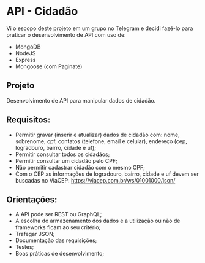 # API - Cidadão
Vi o escopo deste projeto em um grupo no Telegram e decidi fazê-lo para praticar o desenvolvimento de API com uso de:
* MongoDB
* NodeJS
* Express
* Mongoose (com Paginate)

## Projeto
Desenvolvimento de API para manipular dados de cidadão.

## Requisitos:
* Permitir gravar (inserir e atualizar) dados de cidadão com: nome, sobrenome, cpf, contatos (telefone, email e celular), endereço (cep, logradouro, bairro, cidade e uf);
* Permitir consultar todos os cidadãos;
* Permitir consultar um cidadão pelo CPF;
* Não permitir cadastrar cidadão com o mesmo CPF;
* Com o CEP as informações de logradouro, bairro, cidade e uf devem ser buscadas no ViaCEP: https://viacep.com.br/ws/01001000/json/

## Orientações:
 - A API pode ser REST ou GraphQL;
 - A escolha do armazenamento dos dados e a utilização ou não de frameworks ficam ao seu critério;
 - Trafegar JSON;
 - Documentação das requisições;
 - Testes;
 - Boas práticas de desenvolvimento;
